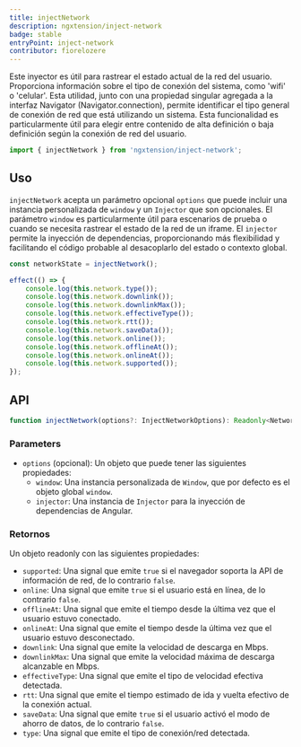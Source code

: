 ```yaml
---
title: injectNetwork
description: ngxtension/inject-network
badge: stable
entryPoint: inject-network
contributor: fiorelozere
---
```


Este inyector es útil para rastrear el estado actual de la red del usuario. Proporciona información sobre el tipo de conexión del sistema, como 'wifi' o 'celular'. Esta utilidad, junto con una propiedad singular agregada a la interfaz Navigator (Navigator.connection), permite identificar el tipo general de conexión de red que está utilizando un sistema. Esta funcionalidad es particularmente útil para elegir entre contenido de alta definición o baja definición según la conexión de red del usuario.

```ts
import { injectNetwork } from 'ngxtension/inject-network';
```

## Uso

`injectNetwork` acepta un parámetro opcional `options` que puede incluir una instancia personalizada de `window` y un `Injector` que son opcionales. El parámetro `window` es particularmente útil para escenarios de prueba o cuando se necesita rastrear el estado de la red de un iframe. El `injector` permite la inyección de dependencias, proporcionando más flexibilidad y facilitando el código probable al desacoplarlo del estado o contexto global.

```ts
const networkState = injectNetwork();

effect(() => {
	console.log(this.network.type());
	console.log(this.network.downlink());
	console.log(this.network.downlinkMax());
	console.log(this.network.effectiveType());
	console.log(this.network.rtt());
	console.log(this.network.saveData());
	console.log(this.network.online());
	console.log(this.network.offlineAt());
	console.log(this.network.onlineAt());
	console.log(this.network.supported());
});
```

## API

```ts
function injectNetwork(options?: InjectNetworkOptions): Readonly<NetworkState>;
```

### Parameters

- `options` (opcional): Un objeto que puede tener las siguientes propiedades:
  - `window`: Una instancia personalizada de `Window`, que por defecto es el objeto global `window`.
  - `injector`: Una instancia de `Injector` para la inyección de dependencias de Angular.

### Retornos

Un objeto readonly con las siguientes propiedades:

- `supported`: Una signal que emite `true` si el navegador soporta la API de información de red, de lo contrario `false`.
- `online`: Una signal que emite `true` si el usuario está en línea, de lo contrario `false`.
- `offlineAt`: Una signal que emite el tiempo desde la última vez que el usuario estuvo conectado.
- `onlineAt`: Una signal que emite el tiempo desde la última vez que el usuario estuvo desconectado.
- `downlink`: Una signal que emite la velocidad de descarga en Mbps.
- `downlinkMax`: Una signal que emite la velocidad máxima de descarga alcanzable en Mbps.
- `effectiveType`: Una signal que emite el tipo de velocidad efectiva detectada.
- `rtt`: Una signal que emite el tiempo estimado de ida y vuelta efectivo de la conexión actual.
- `saveData`: Una signal que emite `true` si el usuario activó el modo de ahorro de datos, de lo contrario `false`.
- `type`: Una signal que emite el tipo de conexión/red detectada.
